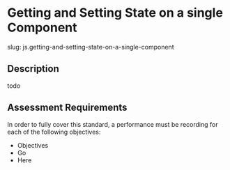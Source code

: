 # Getting and Setting State on a single Component

slug: js.getting-and-setting-state-on-a-single-component

## Description
todo

## Assessment Requirements
In order to fully cover this standard, a performance must be recording for each of the following objectives:

- Objectives
- Go
- Here